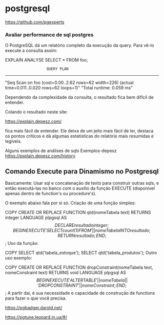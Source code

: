 # postgresql

https://github.com/pgexperts



### Avaliar performance de sql postgres

O PostgreSQL dá um relatório completo da execução da query.
Para vê-lo execute a consulta assim:

EXPLAIN ANALYSE SELECT * FROM foo;

                       QUERY PLAN
---------------------------------------------------------
"Seq Scan on foo  (cost=0.00..2.62 rows=62 width=226) (actual time=0.011..0.020 rows=62 loops=1)"
"Total runtime: 0.059 ms"

Dependendo da complexidade da consulta, o resultado fica bem difícil de entender.

Colando o resultado neste site: 

https://explain.depesz.com/

fica mais fácil de entender. 
Ele deixa de um jeito mais fácil de ler, destaca os pontos críticos e dá algumas estatísticas do relatório mais resumidas e legíveis.

Alguns exemplos de análises de sqls Exemplos-depesz
https://explain.depesz.com/history


## Comando Execute para Dinamismo no Postgresql
Basicamente: Usar sql e concatenação de texto para construir outras sqls, e então executá-las no banco com o auxílio da função EXECUTE 
(disponível apenas dentro de function's ou procedure's).

O exemplo abaixo fala por si só.
Criação de uma função simples:

COPY
CREATE OR REPLACE FUNCTION qtd(nomeTabela text) RETURNS integer LANGUAGE plpgsql AS $$
DECLARE
    resultado integer;
BEGIN
    EXECUTE 'SELECT count(1) FROM ' || nomeTabela INTO resultado;
    RETURN resultado;
END; $$;
Uso da função:

COPY
SELECT qtd('tabela_estoque');
SELECT qtd('tabela_produtos');
Outro uso exemplo:

COPY
CREATE OR REPLACE FUNCTION dropConstraint(nomeTabela text, nomeConstraint text) RETURNS void LANGUAGE plpgsql AS $$
BEGIN
    EXECUTE 'ALTER TABLE ' || nomeTabela || ' DROP CONSTRAINT ' || nomeConstraint;
END; $$;
A partir dai, é sua necessidade e capacidade de construção de functions para fazer o que você precisa.







https://pgbadger.darold.net/

https://pgtune.leopard.in.ua/#/

